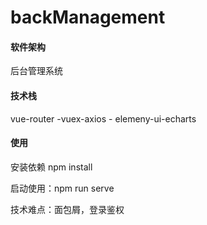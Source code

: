 # backManagement

#### 软件架构
后台管理系统

#### 技术栈

vue-router -vuex-axios - elemeny-ui-echarts

#### 使用

安装依赖
npm install

启动使用：npm run serve


技术难点：面包屑，登录鉴权
